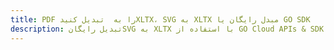 ---title: PDF را به  تبدیل کنیدXLTX، SVG به XLTX مبدل رایگان یا GO SDKdescription: تبدیل رایگانSVG به XLTX با استفاده از GO Cloud APIs & SDK همچنین اسناد PDF را در Cloud ایجاد، ویرایش و رندر کنید.---